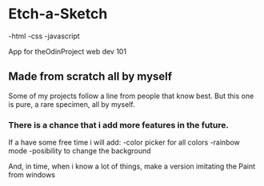 # Etch-a-Sketch

-html
-css
-javascript

App for theOdinProject web dev 101

## Made from scratch all by myself
Some of my projects follow a line from people that know best. But this one is pure, a rare specimen, all by myself.

### There is a chance that i add more features in the future.
If a have some free time i will add:
-color picker for all colors
-rainbow mode
-posibility to change the background

And, in time, when i know a lot of things, make a version imitating the Paint from windows
